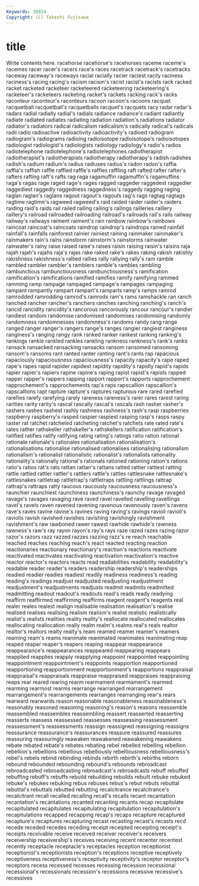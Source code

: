 ```yaml
---
Keywords: 30834 
Copyright: (C) Takeshi Fujisawa
---
```


# title

Write contents here.
 racehorse racehorse's racehorses raceme
raceme's racemes racer racer's racers race's races racetrack racetrack's racetracks
raceway raceway's raceways racial racially racier raciest racily raciness raciness's
racing racing's racism racism's racist racist's racists rack racked racket
racketed racketeer racketeered racketeering racketeering's racketeer's racketeers racketing racket's rackets
racking rack's racks raconteur raconteur's raconteurs racoon racoon's racoons racquet
racquetball racquetball's racquetballs racquet's racquets racy radar radar's radars radial
radially radial's radials radiance radiance's radiant radiantly radiate radiated radiates
radiating radiation radiation's radiations radiator radiator's radiators radical radicalism radicalism's
radically radical's radicals radii radio radioactive radioactivity radioactivity's radioed radiogram
radiogram's radiograms radioing radioisotope radioisotope's radioisotopes radiologist radiologist's radiologists radiology
radiology's radio's radios radiotelephone radiotelephone's radiotelephones radiotherapist radiotherapist's radiotherapists radiotherapy
radiotherapy's radish radishes radish's radium radium's radius radiuses radius's radon
radon's raffia raffia's raffish raffle raffled raffle's raffles raffling raft
rafted rafter rafter's rafters rafting raft's rafts rag raga ragamuffin
ragamuffin's ragamuffins raga's ragas rage raged rage's rages ragged raggeder
raggedest raggedier raggediest raggedly raggedness raggedness's raggedy ragging raging raglan
raglan's raglans ragout ragout's ragouts rag's rags ragtag ragtags ragtime
ragtime's ragweed ragweed's raid raided raider raider's raiders raiding raid's
raids rail railed railing railing's railings railleries raillery raillery's railroad
railroaded railroading railroad's railroads rail's rails railway railway's railways raiment
raiment's rain rainbow rainbow's rainbows raincoat raincoat's raincoats raindrop raindrop's
raindrops rained rainfall rainfall's rainfalls rainforest rainier rainiest raining rainmaker
rainmaker's rainmakers rain's rains rainstorm rainstorm's rainstorms rainwater rainwater's rainy
raise raised raise's raises raisin raising raisin's raisins raja rajah
rajah's rajahs raja's rajas rake raked rake's rakes raking rakish
rakishly rakishness rakishness's rallied rallies rally rallying rally's ram ramble
rambled rambler rambler's ramblers ramble's rambles rambling rambunctious rambunctiousness rambunctiousness's
ramification ramification's ramifications ramified ramifies ramify ramifying rammed ramming ramp
rampage rampaged rampage's rampages rampaging rampant rampantly rampart rampart's ramparts
ramp's ramps ramrod ramrodded ramrodding ramrod's ramrods ram's rams ramshackle
ran ranch ranched rancher rancher's ranchers ranches ranching ranching's ranch's
rancid rancidity rancidity's rancorous rancorously rancour rancour's randier randiest random
randomise randomised randomises randomising randomly randomness randomnesses randomness's randoms randy
rang range ranged ranger ranger's rangers range's ranges rangier rangiest
ranginess ranginess's ranging rangy rank ranked ranker rankest ranking ranking's
rankings rankle rankled rankles rankling rankness rankness's rank's ranks ransack
ransacked ransacking ransacks ransom ransomed ransoming ransom's ransoms rant ranted
ranter ranting rant's rants rap rapacious rapaciously rapaciousness rapaciousness's rapacity
rapacity's rape raped rape's rapes rapid rapider rapidest rapidity rapidity's
rapidly rapid's rapids rapier rapier's rapiers rapine rapine's raping rapist
rapist's rapists rapped rapper rapper's rappers rapping rapport rapport's rapports
rapprochement rapprochement's rapprochements rap's raps rapscallion rapscallion's rapscallions rapt rapture
rapture's raptures rapturous rare rared rarefied rarefies rarefy rarefying rarely
rareness rareness's rarer rares rarest raring rarities rarity rarity's rascal
rascally rascal's rascals rash rasher rasher's rashers rashes rashest rashly
rashness rashness's rash's rasp raspberries raspberry raspberry's rasped raspier raspiest
rasping rasp's rasps raspy raster rat ratchet ratcheted ratcheting ratchet's
ratchets rate rated rate's rates rather rathskeller rathskeller's rathskellers ratification
ratification's ratified ratifies ratify ratifying rating rating's ratings ratio ration
rational rationale rationale's rationales rationalisation rationalisation's rationalisations rationalise rationalised rationalises
rationalising rationalism rationalism's rationalist rationalistic rationalist's rationalists rationality rationality's rationally
rational's rationals rationed rationing ration's rations ratio's ratios rat's rats
rattan rattan's rattans ratted rattier rattiest ratting rattle rattled rattler
rattler's rattlers rattle's rattles rattlesnake rattlesnake's rattlesnakes rattletrap rattletrap's rattletraps
rattling rattlings rattrap rattrap's rattraps ratty raucous raucously raucousness raucousness's
raunchier raunchiest raunchiness raunchiness's raunchy ravage ravaged ravage's ravages ravaging
rave raved ravel ravelled ravelling ravellings ravel's ravels raven ravened
ravening ravenous ravenously raven's ravens rave's raves ravine ravine's ravines
raving raving's ravings ravioli ravioli's raviolis ravish ravished ravishes ravishing
ravishingly ravishment ravishment's raw rawboned rawer rawest rawhide rawhide's rawness
rawness's raw's ray rayon rayon's ray's rays raze razed razes
razing razor razor's razors razz razzed razzes razzing razz's re
reach reachable reached reaches reaching reach's react reacted reacting reaction
reactionaries reactionary reactionary's reaction's reactions reactivate reactivated reactivates reactivating reactivation
reactivation's reactive reactor reactor's reactors reacts read readabilities readability readability's
readable reader reader's readers readership readership's readerships readied readier readies
readiest readily readiness readiness's reading reading's readings readjust readjusted readjusting
readjustment readjustment's readjustments readjusts readmit readmits readmitted readmitting readout readout's
readouts read's reads ready readying reaffirm reaffirmed reaffirming reaffirms reagent
reagent's reagents real realer reales realest realign realisable realisation realisation's
realise realised realises realising realism realism's realist realistic realistically realist's
realists realities reality reality's reallocate reallocated reallocates reallocating reallocation really
realm realm's realms real's reals realtor realtor's realtors realty realty's
ream reamed reamer reamer's reamers reaming ream's reams reanimate reanimated
reanimates reanimating reap reaped reaper reaper's reapers reaping reappear reappearance
reappearance's reappearances reappeared reappearing reappears reapplied reapplies reapply reapplying reappoint
reappointed reappointing reappointment reappointment's reappoints reapportion reapportioned reapportioning reapportionment reapportionment's
reapportions reappraisal reappraisal's reappraisals reappraise reappraised reappraises reappraising reaps rear
reared rearing rearm rearmament rearmament's rearmed rearming rearmost rearms rearrange
rearranged rearrangement rearrangement's rearrangements rearranges rearranging rear's rears rearward rearwards
reason reasonable reasonableness reasonableness's reasonably reasoned reasoning reasoning's reason's reasons
reassemble reassembled reassembles reassembling reassert reasserted reasserting reasserts reassess reassessed
reassesses reassessing reassessment reassessment's reassessments reassign reassigned reassigning reassigns reassurance
reassurance's reassurances reassure reassured reassures reassuring reassuringly reawaken reawakened reawakening
reawakens rebate rebated rebate's rebates rebating rebel rebelled rebelling rebellion
rebellion's rebellions rebellious rebelliously rebelliousness rebelliousness's rebel's rebels rebind rebinding
rebinds rebirth rebirth's rebirths reborn rebound rebounded rebounding rebound's rebounds
rebroadcast rebroadcasted rebroadcasting rebroadcast's rebroadcasts rebuff rebuffed rebuffing rebuff's rebuffs
rebuild rebuilding rebuilds rebuilt rebuke rebuked rebuke's rebukes rebuking rebus
rebuses rebus's rebut rebuts rebuttal rebuttal's rebuttals rebutted rebutting recalcitrance
recalcitrance's recalcitrant recall recalled recalling recall's recalls recant recantation recantation's
recantations recanted recanting recants recap recapitulate recapitulated recapitulates recapitulating recapitulation
recapitulation's recapitulations recapped recapping recap's recaps recapture recaptured recapture's recaptures
recapturing recast recasting recast's recasts recd recede receded recedes receding
receipt receipted receipting receipt's receipts receivable receive received receiver receiver's
receivers receivership receivership's receives receiving recent recenter recentest recently receptacle
receptacle's receptacles reception receptionist receptionist's receptionists reception's receptions receptive receptively
receptiveness receptiveness's receptivity receptivity's receptor receptor's receptors recess recessed recesses
recessing recession recessional recessional's recessionals recession's recessions recessive recessive's recessives
